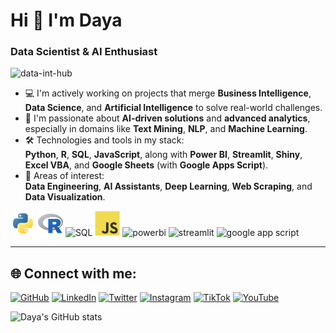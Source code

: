 

# Hi 👋 I'm Daya
### Data Scientist & AI Enthusiast

<p align="left"> <img src="https://komarev.com/ghpvc/?username=data-int-hub" alt="data-int-hub" /> </p>

- 💻 I'm actively working on projects that merge **Business Intelligence**, **Data Science**, and **Artificial Intelligence** to solve real-world challenges.
- 🧠 I'm passionate about **AI-driven solutions** and **advanced analytics**, especially in domains like **Text Mining**, **NLP**, and **Machine Learning**.
- 🛠️ Technologies and tools in my stack:  
   **Python**, **R**, **SQL**, **JavaScript**, along with **Power BI**, **Streamlit**, **Shiny**, **Excel VBA**, and **Google Sheets** (with **Google Apps Script**).  
- 🌟 Areas of interest:  
   **Data Engineering**, **AI Assistants**, **Deep Learning**, **Web Scraping**, and **Data Visualization**.

<p align="left">
   <img src="https://raw.githubusercontent.com/devicons/devicon/master/icons/python/python-original.svg" alt="python" width="40" height="40"/> 
   <img src="https://raw.githubusercontent.com/devicons/devicon/master/icons/r/r-original.svg" alt="r" width="40" height="40"/> 
   <img src="https://www.vectorlogo.zone/logos/mysql/mysql-official.svg" alt="SQL" width="40" height="40"/> 
   <img src="https://raw.githubusercontent.com/devicons/devicon/master/icons/javascript/javascript-original.svg" alt="javascript" width="40" height="40"/> 
   <img src="https://www.vectorlogo.zone/logos/powerbi/powerbi-icon.svg" alt="powerbi" width="40" height="40"/>
   <img src="https://streamlit.io/images/brand/streamlit-logo-secondary-colormark-darktext.png" alt="streamlit" width="40" height="40"/>
   <img src="https://www.vectorlogo.zone/logos/google_appscript/google_appscript-icon.svg" alt="google app script" width="40" height="40"/>
</p>

---

## 🌐 Connect with me:
[![GitHub](https://img.shields.io/badge/GitHub-Profile-informational?style=for-the-badge&logo=github&logoColor=white&color=blue)](https://github.com/data-int-hub)
[![LinkedIn](https://img.shields.io/badge/LinkedIn-Profile-informational?style=for-the-badge&logo=linkedin&logoColor=white&color=blue)](https://www.linkedin.com/in/dayasylla/)
[![Twitter](https://img.shields.io/badge/Twitter-Follow-informational?style=for-the-badge&logo=twitter&logoColor=white&color=1DA1F2)](https://x.com/BrainYadzo/followers)
[![Instagram](https://img.shields.io/badge/Instagram-Connect-informational?style=for-the-badge&logo=instagram&logoColor=white&color=C13584)](https://www.instagram.com/dayalabtech/)
[![TikTok](https://img.shields.io/badge/TikTok-Connect-informational?style=for-the-badge&logo=tiktok&logoColor=white&color=FF0050)](https://www.tiktok.com/@smdlabtech)
[![YouTube](https://img.shields.io/badge/YouTube-Subscribe-informational?style=for-the-badge&logo=youtube&logoColor=white&color=FF0000)](https://www.youtube.com/channel/UCvC9Fh--HrJ2pV0vEq6gj5Q)

![Daya's GitHub stats](https://github-readme-stats.vercel.app/api?username=data-int-hub&theme=nightowl&show_icons=true)
